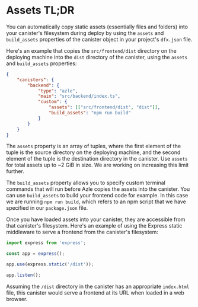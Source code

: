 # Assets TL;DR

You can automatically copy static assets (essentially files and folders) into your canister's filesystem during deploy by using the `assets` and `build_assets` properties of the canister object in your project's `dfx.json` file.

Here's an example that copies the `src/frontend/dist` directory on the deploying machine into the `dist` directory of the canister, using the `assets` and `build_assets` properties:

```json
{
    "canisters": {
        "backend": {
            "type": "azle",
            "main": "src/backend/index.ts",
            "custom": {
                "assets": [["src/frontend/dist", "dist"]],
                "build_assets": "npm run build"
            }
        }
    }
}
```

The `assets` property is an array of tuples, where the first element of the tuple is the source directory on the deploying machine, and the second element of the tuple is the destination directory in the canister. Use `assets` for total assets up to ~2 GiB in size. We are working on increasing this limit further.

The `build_assets` property allows you to specify custom terminal commands that will run before Azle copies the assets into the canister. You can use `build_assets` to build your frontend code for example. In this case we are running `npm run build`, which refers to an npm script that we have specified in our `package.json` file.

Once you have loaded assets into your canister, they are accessible from that canister's filesystem. Here's an example of using the Express static middleware to serve a frontend from the canister's filesystem:

```typescript
import express from 'express';

const app = express();

app.use(express.static('/dist'));

app.listen();
```

Assuming the `/dist` directory in the canister has an appropriate `index.html` file, this canister would serve a frontend at its URL when loaded in a web browser.
